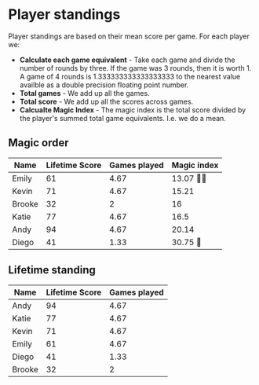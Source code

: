 # Player standings

Player standings are based on their mean score per game. For each player we:

- **Calculate each game equivalent** - Take each game and divide the number of rounds by three. If the game was 3 rounds, then it is worth 1. A game of 4 rounds is 1.333333333333333333 to the nearest value availble as a double precision floating point number.
- **Total games** - We add up all the games.
- **Total score** - We add up all the scores across games.
- **Calcualte Magic Index** - The magic index is the total score divided by the player's summed total game equivalents. I.e. we do a mean.

## Magic order
Name | Lifetime Score | Games played | Magic index
-|-|-|-
Emily | 61 | 4.67 | 13.07 🧙‍♂️
Kevin | 71 | 4.67 | 15.21
Brooke | 32 | 2 | 16
Katie | 77 | 4.67 | 16.5
Andy | 94 | 4.67 | 20.14
Diego | 41 | 1.33 | 30.75 🙅

## Lifetime standing
Name | Lifetime Score | Games played 
-|-|-
Andy | 94 | 4.67
Katie | 77 | 4.67
Kevin | 71 | 4.67
Emily | 61 | 4.67
Diego | 41 | 1.33
Brooke | 32 | 2
